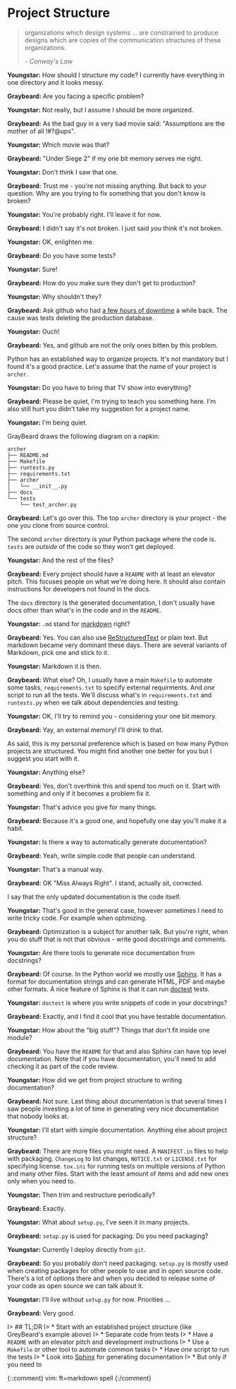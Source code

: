 # Project Structure

> organizations which design systems ... 
> are constrained to produce designs which are copies of the communication
> structures of these organizations.
> 
> *- Conway's Law*

**Youngstar:** How should I structure my code? I currently have everything in
one directory and it looks messy.

**Graybeard:** Are you facing a specific problem?

**Youngstar:** Not really, but I assume I should be more organized.

**Graybeard:** As the bad guy in a very bad movie said: "Assumptions are the
mother of all !#?@ups".

**Youngstar:** Which movie was that?

**Graybeard:** "Under Siege 2" if my one bit memory serves me right.

**Youngstar:** Don't think I saw that one.

**Graybeard:** Trust me - you're not missing anything. But back to your
question. Why are you trying to fix something that you don't know is broken?

**Youngstar:** You're probably right. I'll leave it for now.

**Graybeard:** I didn't say it's not broken. I just said *you* think it's not
broken.

**Youngstar:** OK, enlighten me.

**Graybeard:** Do you have some tests?

**Youngstar:** Sure!

**Graybeard:** How do you make sure they don't get to production?

**Youngstar:** Why shouldn't they?

**Graybeard:** Ask github who had [a few hours of downtime][down] a while back. The cause was tests deleting the production database.

**Youngstar:** Ouch!

**Graybeard:** Yes, and github are not the only ones bitten by this problem.

Python has an established way to organize projects. It's not mandatory but I
found it's a good practice. Let's assume that the name of your project is
`archer`.

**Youngstar:** Do you have to bring that TV show into everything?

**Graybeard:** Please be quiet, I'm trying to teach you something here. I'm also
still hurt you didn't take my suggestion for a project name.

**Youngstar:** I'm being quiet.

GrayBeard draws the following diagram on a napkin:

    archer
    ├── README.md
    ├── Makefile
    ├── runtests.py
    ├── requirements.txt
    ├── archer
    │   └── __init__.py
    ├── docs
    └── tests
        └── test_archer.py

**Graybeard:** Let's go over this. The top `archer` directory is your project -
the one you clone from source control.

The second `archer` directory is your Python package where the code is.  `tests`
are *outside* of the code so they won't get deployed.

**Youngstar:** And the rest of the files?

**Graybeard:** Every project should have a `README` with at least an elevator
pitch. This focuses people on what we're doing here. It should also contain
instructions for developers not found in the docs.

The `docs` directory is the generated documentation, I don't usually have docs
other than what's in the code and in the `README`.

**Youngstar:**  `.md` stand for [markdown][md] right?

**Graybeard:** Yes. You can also use [ReStructuredText][rst] or plain text. But
markdown became very dominant these days. There are several variants of
Markdown, pick one and stick to it.

**Youngstar:** Markdown it is then.

**Graybeard:** What else? Oh, I usually have a main `Makefile` to automate some
tasks, `requirements.txt` to specify external requirments. And *one* script to
run all the tests. We'll discuss what's in `requirements.txt` and `runtests.py`
when we talk about dependencies and testing.

**Youngstar:** OK, I'll try to remind you - considering your one bit memory.

**Graybeard:** Yay, an external memory! I'll drink to that.

As said, this is my personal preference which is based on how many Python
projects are structured. You might find another one better for you but I suggest
you start with it.

**Youngstar:** Anything else?

**Graybeard:** Yes, don't overthink this and spend too much on it. Start with
something and only if it becomes a problem fix it.

**Youngstar:** That's advice you give for many things.

**Graybeard:** Because it's a good one, and hopefully one day you'll make it a
habit.

**Youngstar:** Is there a way to automatically generate documentation?

**Graybeard:** Yeah, write simple code that people can understand.

**Youngstar:** That's a manual way.

**Graybeard:** OK "Miss Always Right". I stand, actually sit, corrected. 

I say that the only updated documentation is the code itself.

**Youngstar:** That's good in the general case, however sometimes I need to
write tricky code. For example when optimizing.

**Graybeard:** Optimization is a subject for another talk. But you're right,
when you do stuff that is not that obvious - write good docstrings and comments.

**Youngstar:** Are there tools to generate nice documentation from docstrings?

**Graybeard:** Of course. In the Python world we mostly use [Sphinx][sph]. It
has a format for documentation strings and can generate HTML, PDF and maybe
other formats. A nice feature of Sphinx is that it can run [doctest][doct] tests.

**Youngstar:** `doctest` is where you write snippets of code in your docstrings?

**Graybeard:** Exactly, and I find it cool that you have testable documentation.

**Youngstar:** How about the "big stuff"? Things that don't fit inside one
module?

**Graybeard:** You have the `README` for that and also Sphinx can have top level
documentation. Note that if you have documentation, you'll need to add checking
it as part of the code review.

**Youngstar:** How did we get from project structure to writing documentation?

**Graybeard:** Not sure. Last thing about documentation is that several times I
saw people investing a lot of time in generating very nice documentation that
nobody looks at.

**Youngstar:** I'll start with simple documentation. Anything else about project
structure?

**Graybeard:** There are more files you might need. A `MANIFEST.in` files to
help with packaging. `ChangeLog` to list changes, `NOTICE.txt` or `LICENSE.txt`
for specifying license. `tox.ini` for running tests on multiple versions of
Python and many other files. Start with the least amount of items and add new
ones only when you need to.

**Youngstar:** Then trim and restructure periodically?

**Graybeard:** Exactly.

**Youngstar:** What about `setup.py`, I've seen it in many projects.

**Graybeard:** `setup.py` is used for packaging. Do you need packaging?

**Youngstar:** Currently I deploy directly from `git`.

**Graybeard:** So you probably don't need packaging. `setup.py` is mostly used
when creating packages for other people to use and in open source code. There's
a lot of options there and when you decided to release some of your code as open
source we can talk about it.

**Youngstar:** I'll live without `setup.py` for now. Priorities ...

**Graybeard:** Very good.

I> ## TL;DR
I> * Start with an established project structure (like GreyBeard's example above)
I> * Separate code from tests
I> * Have a `README` with an elevator pitch and development instructions
I> * Use a `Makefile` or other tool to automate common tasks
I> * Have *one* script to run the tests
I> * Look into [Sphinx][sph] for generating documentation
I>    * But only if you need to

[doct]: https://docs.python.org/3/library/doctest.html
[down]: https://github.com/blog/744-today-s-outage
[md]: https://daringfireball.net/projects/markdown/
[rst]: http://docutils.sourceforge.net/rst.html
[sph]: http://www.sphinx-doc.org/en/stable/

{::comment}
vim: ft=markdown spell
{:/comment}
